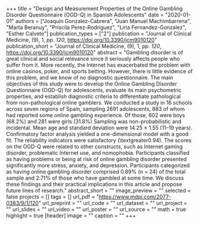 +++
title = "Design and Measurement Properties of the Online Gambling Disorder Questionnaire (OGD-Q) in Spanish Adolescents"
date = "2020-01-01"
authors = ["Joaquin Gonzalez-Cabrera", "Juan Manuel Machimbarrena", "Marta Beranuy", "Priscila Perez-Rodriguez", "Liria Fernandez-Gonzalez", "Esther Calvete"]
publication_types = ["2"]
publication = "Journal of Clinical Medicine, (9), 1, _pp. 120_, https://doi.org/10.3390/jcm9010120"
publication_short = "Journal of Clinical Medicine, (9), 1, _pp. 120_, https://doi.org/10.3390/jcm9010120"
abstract = "Gambling disorder is of great clinical and social relevance since it seriously affects people who suffer from it. More recently, the Internet has exacerbated the problem with online casinos, poker, and sports betting. However, there is little evidence of this problem, and we know of no diagnostic questionnaire. The main objectives of this study were to develop the Online Gambling Disorder Questionnaire (OGD-Q) for adolescents, evaluate its main psychometric properties, and establish diagnostic criteria to differentiate pathological from non-pathological online gamblers. We conducted a study in 16 schools across seven regions of Spain, sampling 2691 adolescents, 883 of whom had reported some online gambling experience. Of those, 602 were boys (68.2%) and 281 were girls (31.8%) Sampling was non-probabilistic and incidental. Mean age and standard deviation were 14.25 ± 1.55 (11–19 years). Confirmatory factor analysis yielded a one-dimensional model with a good fit. The reliability indicators were satisfactory (\textgreater0.94). The scores on the OGD-Q were related to other constructs, such as Internet gaming disorder, problematic Internet use, and nomophobia. Participants classified as having problems or being at risk of online gambling disorder presented significantly more stress, anxiety, and depression. Participants categorized as having online gambling disorder comprised 0.89% (n = 24) of the total sample and 2.71% of those who have gambled at some time. We discuss these findings and their practical implications in this article and propose future lines of research."
abstract_short = ""
image_preview = ""
selected = false
projects = []
tags = []
url_pdf = "https://www.mdpi.com/2077-0383/9/1/120"
url_preprint = ""
url_code = ""
url_dataset = ""
url_project = ""
url_slides = ""
url_video = ""
url_poster = ""
url_source = ""
math = true
highlight = true
[header]
image = ""
caption = ""
+++
